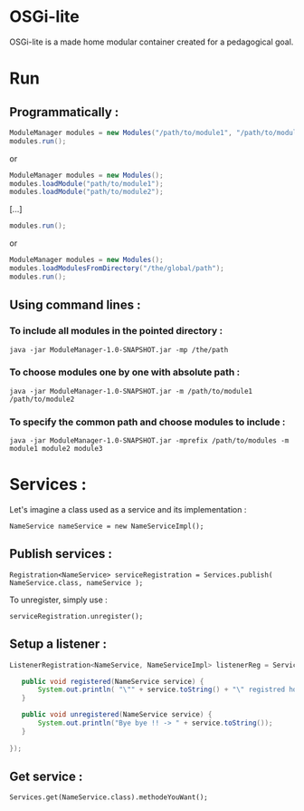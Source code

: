 OSGi-lite
=========

OSGi-lite is a made home modular container created for a pedagogical goal. 



Run
===

Programmatically : 
------------------

```java
ModuleManager modules = new Modules("/path/to/module1", "/path/to/module2", ...);
modules.run();
```

or

```java
ModuleManager modules = new Modules();
modules.loadModule("path/to/module1");
modules.loadModule("path/to/module2");
```
[...]
```java
modules.run();
```

or

```java
ModuleManager modules = new Modules();
modules.loadModulesFromDirectory("/the/global/path");
modules.run();
```

Using command lines :
---------------------

### To include all modules in the pointed directory :
`java -jar ModuleManager-1.0-SNAPSHOT.jar -mp /the/path`

### To choose modules one by one with absolute path :
`java -jar ModuleManager-1.0-SNAPSHOT.jar -m /path/to/module1 /path/to/module2`

### To specify the common path and choose modules to include :
`java -jar ModuleManager-1.0-SNAPSHOT.jar -mprefix /path/to/modules -m module1 module2 module3`



Services :
==================

Let's imagine a class used as a service and its implementation :

`NameService nameService = new NameServiceImpl();`

Publish services :
------------------

`Registration<NameService> serviceRegistration = Services.publish( NameService.class, nameService );`

To unregister, simply use :

`serviceRegistration.unregister();`

Setup a listener :
------------------

```java
ListenerRegistration<NameService, NameServiceImpl> listenerReg = Services.listenTo( NameService.class ).with(new ServiceListener<NameService>() {

   public void registered(NameService service) {                           
       System.out.println( "\"" + service.toString() + "\" registred hombre !");
   }

   public void unregistered(NameService service) {
       System.out.println("Bye bye !! -> " + service.toString());
   }
 
});
```

Get service :
-------------

```
Services.get(NameService.class).methodeYouWant();
```

